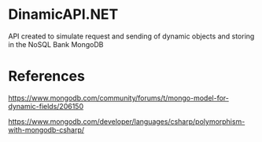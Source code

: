 # DinamicAPI.NET
API created to simulate request and sending of dynamic objects and storing in the NoSQL Bank MongoDB


# References

https://www.mongodb.com/community/forums/t/mongo-model-for-dynamic-fields/206150


https://www.mongodb.com/developer/languages/csharp/polymorphism-with-mongodb-csharp/
